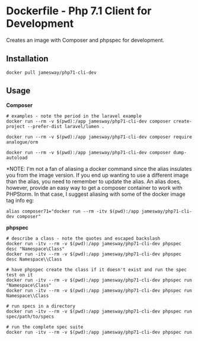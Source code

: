 # Dockerfile - Php 7.1 Client for Development
Creates an image with Composer and phpspec for development.

## Installation
`docker pull jamesway/php71-cli-dev`

## Usage

**Composer**
```
# examples - note the period in the laravel example
docker run --rm -v $(pwd):/app jamesway/php71-cli-dev composer create-project --prefer-dist laravel/lumen .

docker run --rm -v $(pwd):/app jamesway/php71-cli-dev composer require analogue/orm

docker run --rm -v $(pwd):/app jamesway/php71-cli-dev composer dump-autoload

```
*NOTE: I'm not a fan of aliasing a docker command since the alias insulates you from the image version. If you end up wanting to use a different image than the alias, you need to remember to update the alias. An alias does, however, provide an easy way to get a composer container to work with PHPStorm. In that case, I suggest aliasing with some of the docker image tag info eg:
```
alias composer71="docker run --rm -itv $(pwd):/app jamesway/php71-cli-dev composer"
```

**phpspec**
```
# describe a class - note the quotes and escaped backslash
docker run -itv --rm -v $(pwd):/app jamesway/php71-cli-dev phpspec desc "Namespace\Class"
docker run -itv --rm -v $(pwd):/app jamesway/php71-cli-dev phpspec desc Namespace\\Class

# have phpspec create the class if it doesn't exist and run the spec test on it
docker run -itv --rm -v $(pwd):/app jamesway/php71-cli-dev phpspec run "Namespace\Class"
docker run -itv --rm -v $(pwd):/app jamesway/php71-cli-dev phpspec run Namespace\\Class

# run specs in a directory
docker run -itv --rm -v $(pwd):/app jamesway/php71-cli-dev phpspec run spec/path/to/specs

# run the complete spec suite
docker run -itv --rm -v $(pwd):/app jamesway/php71-cli-dev phpspec run
```
